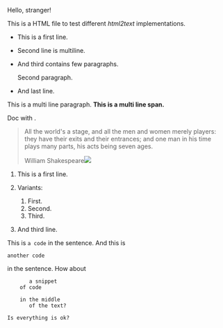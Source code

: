 Hello, stranger!

This is a HTML file to test different _html2text_ implementations.

* This is a first line.
* Second line is multiline.
* And third contains few paragraphs.

  Second paragraph.

* And last line.

This is a multi line paragraph. **This is a multi line span.**

Doc with .

> All the world's a stage, and all the men and women merely players: they have their exits and their entrances; and one man in his time plays many parts, his acts being seven ages.
>
> William Shakespeare[![](http://example.com/img.png) ](http://blah.org)

1. This is a first line.
2. Variants:

   1. First.
   2. Second.
   3. Third.

3. And third line.

This is `a code` in the sentence. And this is

```
another code
```

in the sentence. How about

```
       a snippet
    of code
    
    in the middle
       of the text?

```

    Is everything is ok?  
